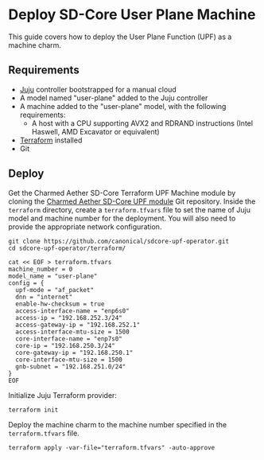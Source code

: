 # Deploy SD-Core User Plane Machine

This guide covers how to deploy the User Plane Function (UPF) as a machine charm.

## Requirements

- [Juju][Juju] controller bootstrapped for a manual cloud
- A model named "user-plane" added to the Juju controller
- A machine added to the "user-plane" model, with the following requirements:
  - A host with a CPU supporting AVX2 and RDRAND instructions (Intel Haswell, AMD Excavator or equivalent)
- [Terraform][Terraform] installed
- Git

## Deploy

Get the Charmed Aether SD-Core Terraform UPF Machine module by cloning the [Charmed Aether SD-Core UPF module][Charmed Aether SD-Core UPF module] Git repository. Inside the `terraform` directory, create a `terraform.tfvars` file to set the name of Juju model and machine number for the deployment. You will also need to provide the appropriate network configuration.

```console
git clone https://github.com/canonical/sdcore-upf-operator.git
cd sdcore-upf-operator/terraform/

cat << EOF > terraform.tfvars
machine_number = 0
model_name = "user-plane"
config = {
  upf-mode = "af_packet"
  dnn = "internet"
  enable-hw-checksum = true
  access-interface-name = "enp6s0"
  access-ip = "192.168.252.3/24"
  access-gateway-ip = "192.168.252.1"
  access-interface-mtu-size = 1500
  core-interface-name = "enp7s0"
  core-ip = "192.168.250.3/24"
  core-gateway-ip = "192.168.250.1"
  core-interface-mtu-size = 1500
  gnb-subnet = "192.168.251.0/24"
}
EOF
```

Initialize Juju Terraform provider:

```console
terraform init
```

Deploy the machine charm to the machine number specified in the `terraform.tfvars` file.

```console
terraform apply -var-file="terraform.tfvars" -auto-approve
```

[Charmed Aether SD-Core UPF module]: https://github.com/canonical/sdcore-upf-operator/
[Juju]: https://juju.is
[Terraform]: https://www.terraform.io/
